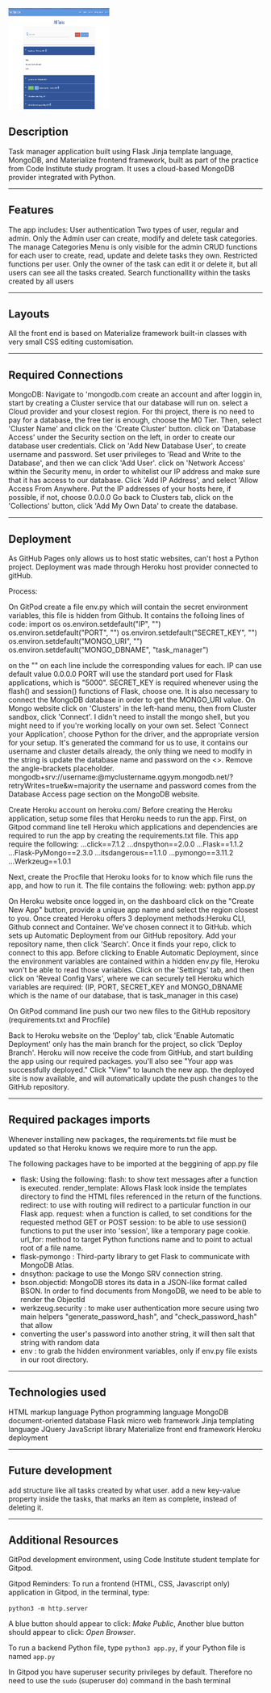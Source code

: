 <img src="static/Screenshot.png" style="margin: 0; height:200px; width:200px">

## Description

Task manager application built using Flask Jinja template language, MongoDB, and Materialize frontend framework, 
built as part of the practice from Code Institute study program.
It uses a cloud-based MongoDB provider integrated with Python.

----

## Features
The app includes: 
User authentication
Two types of user, regular and admin. Only the Admin user can create, modify and delete task categories. The manage Categories Menu is only visible for the admin
CRUD functions for each user to create, read, update and delete tasks they own.
Restricted functions per user. Only the owner of the task can edit it or delete it, but all users can see all the tasks created.
Search functionallity within the tasks created by all users

----
## Layouts
All the front end is based on Materialize framework built-in classes with very small CSS editing customisation.

----
## Required Connections 

MongoDB:
Navigate to 'mongodb.com create an account and after loggin in, start by creating a Cluster service that our database will run on.
select a Cloud provider and your closest region.
For thi project, there is no need to pay for a database, the free tier is enough, choose the M0 Tier.
Then, select 'Cluster Name' and click on the 'Create Cluster' button.
click on 'Database Access' under the Security section on the left, in order to create our database user credentials.
Click on 'Add New Database User', to create username and password.
Set user privileges to 'Read and Write to the Database', and then we can click 'Add User'.
click on 'Network Access' within the Security menu, in order to whitelist our IP address and make sure that it has access to our database.
Click 'Add IP Address', and select 'Allow Access From Anywhere.
Put the IP addresses of your hosts here, if possible, if not, choose 0.0.0.0
Go back to Clusters tab, click on the 'Collections' button, click 'Add My Own Data' to create the database.

----
## Deployment
As GitHub Pages only allows us to host static websites, can't host a Python project.
Deployment was made through Heroku host provider connected to gitHub.

Process:

On GitPod create a file env.py which will contain the secret environment variables, this file is hidden from Github.
It contains the folloing lines of code:
import os
os.environ.setdefault("IP", "")
os.environ.setdefault("PORT", "")
os.environ.setdefault("SECRET_KEY", "")
os.environ.setdefault("MONGO_URI", "")
os.environ.setdefault("MONGO_DBNAME", "task_manager")

on the "" on each line include the corresponding values for each.
IP can use default value 0.0.0.0
PORT will use the standard port used for Flask applications, which is "5000".
SECRET_KEY is required whenever using the flash() and session() functions of Flask, choose one.
It is also necessary to connect the MongoDB database in order to get the MONGO_URI value.
On Mongo website click on 'Clusters' in the left-hand menu, then from Cluster sandbox, click 'Connect'.
I didn't need to install the mongo shell, but you might need to if you're working locally on your own set.
Select 'Connect your Application', choose Python for the driver, and the appropriate version for your setup.
It's generated the command for us to use, it contains our username and cluster details already, the only thing we need to modify in the string 
is update the database name and password on the <>. Remove the angle-brackets placeholder.
mongodb+srv://username:<password>@myclustername.qgyym.mongodb.net/<dbname>?retryWrites=true&w=majority
the username and password comes from the Database Access page section on the MongoDB website.


Create Heroku account on heroku.com/
Before creating the Heroku application, setup some files that Heroku needs to run the app.
First, on Gitpod command line tell Heroku which applications and dependencies are required to run the app by creating the requirements.txt file.
This app require the following:
...click==7.1.2
...dnspython==2.0.0
...Flask==1.1.2
...Flask-PyMongo==2.3.0
...itsdangerous==1.1.0
...pymongo==3.11.2
...Werkzeug==1.0.1

Next, create the Procfile that Heroku looks for to know which file runs the app, and how to run it. The file contains the following:
web: python app.py

On Heroku website once logged in, on the dashboard click on the "Create New App" button, provide a unique app name and select the region closest to you.
Once created Heroku offers 3 deployment methods:Heroku CLI, Github connect and Container.
We've chosen connect it to GitHub. which sets up Automatic Deployment from our GitHub repository. Add your repository name, then click 'Search'.
Once it finds your repo, click to connect to this app.
Before clicking to Enable Automatic Deployment, since the environment variables are contained within a hidden env.py file, Heroku 
won't be able to read those variables.
Click on the 'Settings' tab, and then click on 'Reveal Config Vars', where we can securely tell Heroku which variables are required:
(IP, PORT, SECRET_KEY and MONGO_DBNAME which is the name of our database, that is task_manager in this case)

On GitPod command line push our two new files to the GitHub repository (requirements.txt and Procfile)

Back to Heroku website on the 'Deploy' tab, click 'Enable Automatic Deployment' only has the main branch for the project, so click 'Deploy Branch'.
Heroku will now receive the code from GitHub, and start building the app using our required packages.
you'll also see "Your app was successfully deployed."
Click "View" to launch the new app.
the deployed site is now available, and will automatically update the push changes to the GitHub repository.


----
## Required packages imports

Whenever installing new packages, the requirements.txt file must be updated so that Heroku knows we require more to run the app.

The following packages have to be imported at the beggining of app.py file
* flask: Using the following: 
    flash: to show text messages after a function is executed.
    render_template: Allows Flask look inside the templates directory to find the HTML files referenced in the return of the functions.
    redirect: to use with routing will redirect to a particular function in our Flask app.
    request: when a function is called, to set conditions for the requested method GET or POST
    session: to be able to use session() functions to put the user into 'session', like a temporary page cookie.
    url_for: method to target Python functions name and to point to actual root of a file name.
* flask-pymongo : Third-party library to get Flask to communicate with MongoDB Atlas.
* dnsython: package to use the Mongo SRV connection string.
* bson.objectid: MongoDB stores its data in a JSON-like format called BSON. In order to find documents from MongoDB, we need to be able to render the ObjectId
* werkzeug.security : to make user authentication more secure using two main helpers "generate_password_hash", and "check_password_hash" that allow 
* converting the user's password into another string, it will then salt that string with random data
* env : to grab the hidden environment variables, only if env.py file exists in our root directory.

----
## Technologies used
HTML markup language
Python programming language
MongoDB document-oriented database
Flask micro web framework
Jinja templating language
JQuery JavaScript library
Materialize front end framework
Heroku deployment

----
## Future development
add  structure like all tasks created by what user.
add a new key-value property inside the tasks, that marks an item as complete, instead of deleting it.


----
## Additional Resources 
GitPod development environment, using Code Institute student template for Gitpod.

Gitpod Reminders:
To run a frontend (HTML, CSS, Javascript only) application in Gitpod, in the terminal, type:

`python3 -m http.server`

A blue button should appear to click: *Make Public*, Another blue button should appear to click: *Open Browser*.

To run a backend Python file, type `python3 app.py`, if your Python file is named `app.py` 

In Gitpod you have superuser security privileges by default. Therefore no need to use the `sudo` (superuser do) command in the bash terminal


